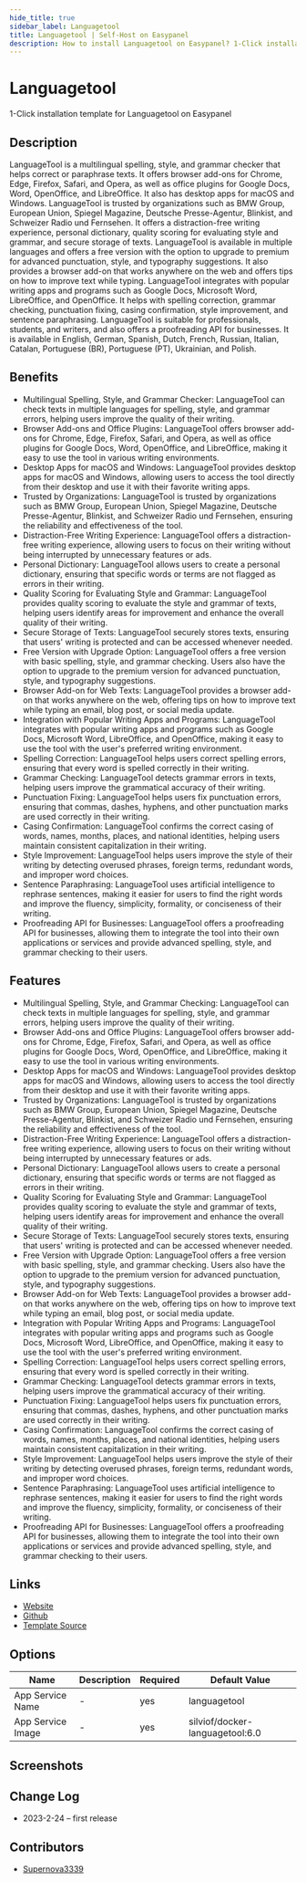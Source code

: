 ```yaml
---
hide_title: true
sidebar_label: Languagetool
title: Languagetool | Self-Host on Easypanel
description: How to install Languagetool on Easypanel? 1-Click installation template for Languagetool on Easypanel
---
```


<!-- generated -->

# Languagetool

1-Click installation template for Languagetool on Easypanel

## Description

LanguageTool is a multilingual spelling, style, and grammar checker that helps correct or paraphrase texts. It offers browser add-ons for Chrome, Edge, Firefox, Safari, and Opera, as well as office plugins for Google Docs, Word, OpenOffice, and LibreOffice. It also has desktop apps for macOS and Windows. LanguageTool is trusted by organizations such as BMW Group, European Union, Spiegel Magazine, Deutsche Presse-Agentur, Blinkist, and Schweizer Radio und Fernsehen. It offers a distraction-free writing experience, personal dictionary, quality scoring for evaluating style and grammar, and secure storage of texts. LanguageTool is available in multiple languages and offers a free version with the option to upgrade to premium for advanced punctuation, style, and typography suggestions. It also provides a browser add-on that works anywhere on the web and offers tips on how to improve text while typing. LanguageTool integrates with popular writing apps and programs such as Google Docs, Microsoft Word, LibreOffice, and OpenOffice. It helps with spelling correction, grammar checking, punctuation fixing, casing confirmation, style improvement, and sentence paraphrasing. LanguageTool is suitable for professionals, students, and writers, and also offers a proofreading API for businesses. It is available in English, German, Spanish, Dutch, French, Russian, Italian, Catalan, Portuguese (BR), Portuguese (PT), Ukrainian, and Polish.

## Benefits

- Multilingual Spelling, Style, and Grammar Checker: LanguageTool can check texts in multiple languages for spelling, style, and grammar errors, helping users improve the quality of their writing.
- Browser Add-ons and Office Plugins: LanguageTool offers browser add-ons for Chrome, Edge, Firefox, Safari, and Opera, as well as office plugins for Google Docs, Word, OpenOffice, and LibreOffice, making it easy to use the tool in various writing environments.
- Desktop Apps for macOS and Windows: LanguageTool provides desktop apps for macOS and Windows, allowing users to access the tool directly from their desktop and use it with their favorite writing apps.
- Trusted by Organizations: LanguageTool is trusted by organizations such as BMW Group, European Union, Spiegel Magazine, Deutsche Presse-Agentur, Blinkist, and Schweizer Radio und Fernsehen, ensuring the reliability and effectiveness of the tool.
- Distraction-Free Writing Experience: LanguageTool offers a distraction-free writing experience, allowing users to focus on their writing without being interrupted by unnecessary features or ads.
- Personal Dictionary: LanguageTool allows users to create a personal dictionary, ensuring that specific words or terms are not flagged as errors in their writing.
- Quality Scoring for Evaluating Style and Grammar: LanguageTool provides quality scoring to evaluate the style and grammar of texts, helping users identify areas for improvement and enhance the overall quality of their writing.
- Secure Storage of Texts: LanguageTool securely stores texts, ensuring that users' writing is protected and can be accessed whenever needed.
- Free Version with Upgrade Option: LanguageTool offers a free version with basic spelling, style, and grammar checking. Users also have the option to upgrade to the premium version for advanced punctuation, style, and typography suggestions.
- Browser Add-on for Web Texts: LanguageTool provides a browser add-on that works anywhere on the web, offering tips on how to improve text while typing an email, blog post, or social media update.
- Integration with Popular Writing Apps and Programs: LanguageTool integrates with popular writing apps and programs such as Google Docs, Microsoft Word, LibreOffice, and OpenOffice, making it easy to use the tool with the user's preferred writing environment.
- Spelling Correction: LanguageTool helps users correct spelling errors, ensuring that every word is spelled correctly in their writing.
- Grammar Checking: LanguageTool detects grammar errors in texts, helping users improve the grammatical accuracy of their writing.
- Punctuation Fixing: LanguageTool helps users fix punctuation errors, ensuring that commas, dashes, hyphens, and other punctuation marks are used correctly in their writing.
- Casing Confirmation: LanguageTool confirms the correct casing of words, names, months, places, and national identities, helping users maintain consistent capitalization in their writing.
- Style Improvement: LanguageTool helps users improve the style of their writing by detecting overused phrases, foreign terms, redundant words, and improper word choices.
- Sentence Paraphrasing: LanguageTool uses artificial intelligence to rephrase sentences, making it easier for users to find the right words and improve the fluency, simplicity, formality, or conciseness of their writing.
- Proofreading API for Businesses: LanguageTool offers a proofreading API for businesses, allowing them to integrate the tool into their own applications or services and provide advanced spelling, style, and grammar checking to their users.

## Features

- Multilingual Spelling, Style, and Grammar Checking: LanguageTool can check texts in multiple languages for spelling, style, and grammar errors, helping users improve the quality of their writing.
- Browser Add-ons and Office Plugins: LanguageTool offers browser add-ons for Chrome, Edge, Firefox, Safari, and Opera, as well as office plugins for Google Docs, Word, OpenOffice, and LibreOffice, making it easy to use the tool in various writing environments.
- Desktop Apps for macOS and Windows: LanguageTool provides desktop apps for macOS and Windows, allowing users to access the tool directly from their desktop and use it with their favorite writing apps.
- Trusted by Organizations: LanguageTool is trusted by organizations such as BMW Group, European Union, Spiegel Magazine, Deutsche Presse-Agentur, Blinkist, and Schweizer Radio und Fernsehen, ensuring the reliability and effectiveness of the tool.
- Distraction-Free Writing Experience: LanguageTool offers a distraction-free writing experience, allowing users to focus on their writing without being interrupted by unnecessary features or ads.
- Personal Dictionary: LanguageTool allows users to create a personal dictionary, ensuring that specific words or terms are not flagged as errors in their writing.
- Quality Scoring for Evaluating Style and Grammar: LanguageTool provides quality scoring to evaluate the style and grammar of texts, helping users identify areas for improvement and enhance the overall quality of their writing.
- Secure Storage of Texts: LanguageTool securely stores texts, ensuring that users' writing is protected and can be accessed whenever needed.
- Free Version with Upgrade Option: LanguageTool offers a free version with basic spelling, style, and grammar checking. Users also have the option to upgrade to the premium version for advanced punctuation, style, and typography suggestions.
- Browser Add-on for Web Texts: LanguageTool provides a browser add-on that works anywhere on the web, offering tips on how to improve text while typing an email, blog post, or social media update.
- Integration with Popular Writing Apps and Programs: LanguageTool integrates with popular writing apps and programs such as Google Docs, Microsoft Word, LibreOffice, and OpenOffice, making it easy to use the tool with the user's preferred writing environment.
- Spelling Correction: LanguageTool helps users correct spelling errors, ensuring that every word is spelled correctly in their writing.
- Grammar Checking: LanguageTool detects grammar errors in texts, helping users improve the grammatical accuracy of their writing.
- Punctuation Fixing: LanguageTool helps users fix punctuation errors, ensuring that commas, dashes, hyphens, and other punctuation marks are used correctly in their writing.
- Casing Confirmation: LanguageTool confirms the correct casing of words, names, months, places, and national identities, helping users maintain consistent capitalization in their writing.
- Style Improvement: LanguageTool helps users improve the style of their writing by detecting overused phrases, foreign terms, redundant words, and improper word choices.
- Sentence Paraphrasing: LanguageTool uses artificial intelligence to rephrase sentences, making it easier for users to find the right words and improve the fluency, simplicity, formality, or conciseness of their writing.
- Proofreading API for Businesses: LanguageTool offers a proofreading API for businesses, allowing them to integrate the tool into their own applications or services and provide advanced spelling, style, and grammar checking to their users.

## Links

- [Website](https://languagetool.org)
- [Github](https://github.com/languagetool-org/languagetool)
- [Template Source](https://github.com/easypanel-io/templates/tree/main/templates/languagetool)

## Options

Name | Description | Required | Default Value
-|-|-|-
App Service Name | - | yes | languagetool
App Service Image | - | yes | silviof/docker-languagetool:6.0

## Screenshots


## Change Log

- 2023-2-24 – first release

## Contributors

- [Supernova3339](https://github.com/Supernova3339)
